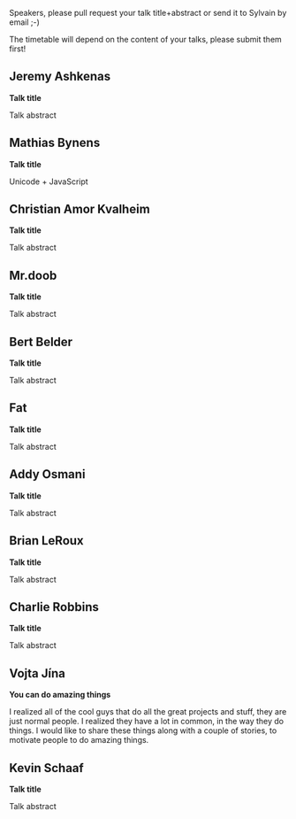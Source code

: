 Speakers, please pull request your talk title+abstract or send it to Sylvain by email ;-)

The timetable will depend on the content of your talks, please submit them first!


## Jeremy Ashkenas

**Talk title**

Talk abstract


## Mathias Bynens

**Talk title**

Unicode + JavaScript


## Christian Amor Kvalheim

**Talk title**

Talk abstract


## Mr.doob

**Talk title**

Talk abstract


## Bert Belder

**Talk title**

Talk abstract


## Fat

**Talk title**

Talk abstract


## Addy Osmani

**Talk title**

Talk abstract


## Brian LeRoux

**Talk title**

Talk abstract


## Charlie Robbins

**Talk title**

Talk abstract


## Vojta Jína

**You can do amazing things**

I realized all of the cool guys that do all the great projects and stuff, they are just normal people. I realized they have a lot in common, in the way they do things. I would like to share these things along with a couple of stories, to motivate people to do amazing things.


## Kevin Schaaf

**Talk title**

Talk abstract


